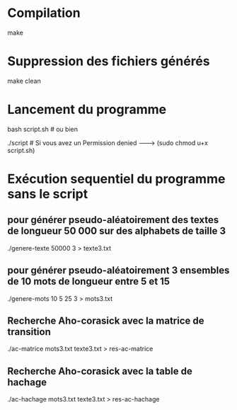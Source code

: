 <h1>Compilation</h1>

<p>make</p>

<h1>Suppression des fichiers générés</h1>

<p>make clean</p>

<h1>Lancement du programme</h1>

<p>bash script.sh # ou bien</p>

<p>./script # Si vous avez un Permission denied ---> (sudo chmod u+x script.sh)</p>

<h1>Exécution sequentiel du programme sans le script</h1>

<h2>pour générer pseudo-aléatoirement des textes de longueur 50 000 sur des alphabets de taille 3</h2>
<p>./genere-texte 50000 3 > texte3.txt</p> 
<h2>pour générer pseudo-aléatoirement 3 ensembles de 10 mots de longueur entre 5 et 15</h2>
<p>./genere-mots 10 5 25 3 > mots3.txt</p> 
<h2>Recherche Aho-corasick avec la matrice de transition</h2>
<p>./ac-matrice mots3.txt texte3.txt > res-ac-matrice</p>
<h2>Recherche Aho-corasick avec la table de hachage</h2>
<p>./ac-hachage mots3.txt texte3.txt > res-ac-hachage</p>
